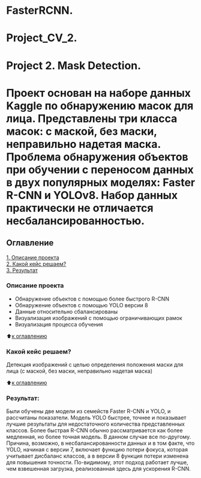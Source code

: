 # FasterRCNN.

# Project_CV_2.
# Project 2. Mask Detection.

# Проект основан на наборе данных Kaggle по обнаружению масок для лица. Представлены три класса масок: с маской, без маски, неправильно надетая маска. Проблема обнаружения объектов при обучении с переносом данных в двух популярных моделях: Faster R-CNN и YOLOv8. Набор данных практически не отличается несбалансированностью.


## Оглавление  
[1. Описание проекта](.README.md#Описание-проекта)  
[2. Какой кейс решаем?](.README.md#Задачи)    
[3. Результат](.README.md#Результат)   


### Описание проекта  

- Обнаружение объектов с помощью более быстрого R-CNN
- Обнаружение объектов с помощью YOLO версии 8
- Данные относительно сбалансированы
- Визуализация изображений с помощью ограничивающих рамок
- Визуализация процесса обучения

:arrow_up:[к оглавлению](_)


### Какой кейс решаем?  

Детекция изображений с целью определения положения маски для лица (с маской, без маски, неправильно надетая маска)

:arrow_up:[к оглавлению](.README.md#Оглавление)

### Результат:  

Были обучены две модели из семейств Faster R-CNN и YOLO, и рассчитаны показатели. Модель YOLO быстрее, точнее и показывает лучшие результаты для недостаточного количества представленных классов. Более быстрая R-CNN обычно рассматривается как более медленная, но более точная модель. В данном случае все по-другому. Причина, возможно, в несбалансированности данных и в том факте, что YOLO, начиная с версии 7, включает функцию потери фокуса, которая учитывает дисбаланс классов, а в версии 8 функция потери изменена для повышения точности. По-видимому, этот подход работает лучше, чем взвешенная загрузка, реализованная здесь для ускорения R-CNN.
